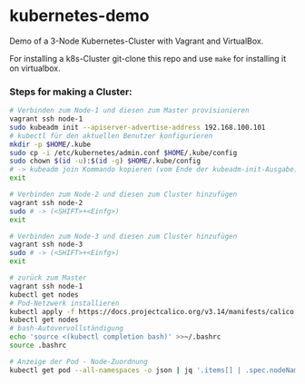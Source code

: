 # kubernetes-demo
Demo of a 3-Node Kubernetes-Cluster with Vagrant and VirtualBox.

For installing a k8s-Cluster git-clone this repo and use ```make``` for installing it on virtualbox.

### Steps for making a Cluster:

```bash
# Verbinden zum Node-1 und diesen zum Master provisionieren
vagrant ssh node-1
sudo kubeadm init --apiserver-advertise-address 192.168.100.101
# kubectl für den aktuellen Benutzer konfigurieren
mkdir -p $HOME/.kube
sudo cp -i /etc/kubernetes/admin.conf $HOME/.kube/config
sudo chown $(id -u):$(id -g) $HOME/.kube/config
# -> kubeadm join Kommando kopieren (vom Ende der kubeadm-init-Ausgabe) (<STRG>+<Einfg>)
exit

# Verbinden zum Node-2 und diesen zum Cluster hinzufügen
vagrant ssh node-2
sudo # -> (<SHIFT>+<Einfg>)
exit

# Verbinden zum Node-3 und diesen zum Cluster hinzufügen
vagrant ssh node-3
sudo # -> (<SHIFT>+<Einfg>)
exit

# zurück zum Master
vagrant ssh node-1
kubectl get nodes
# Pod-Netzwerk installieren
kubectl apply -f https://docs.projectcalico.org/v3.14/manifests/calico.yaml
kubectl get nodes
# bash-Autovervollständigung
echo 'source <(kubectl completion bash)' >>~/.bashrc
source .bashrc

# Anzeige der Pod - Node-Zuordnung
kubectl get pod --all-namespaces -o json | jq '.items[] | .spec.nodeName + " -> " + .metadata.name'
```
